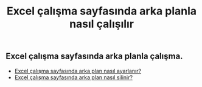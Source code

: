 ﻿---
title: Excel çalışma sayfasında arka planla nasıl çalışılır
second_title: Aspose.Cells Cloud Documen
linktitle: arka plan
type: docs
url: /tr/worksheets/background/
keywords: How to work with background on an Excel worksheet
description: Aspose.Cells Cloud REST API, bir Excel Çalışma Sayfasında arka planla çalışmayı destekler. SDK, geliştirme dili türlerini destekler. Android, C#, Go, Java, NodeJS, Perl, PHP, Python, Ruby ve Swift'i içerir
weight: 20
---
## Excel çalışma sayfasında arka planla çalışma.

- [Excel çalışma sayfasında arka plan nasıl ayarlanır?](/cells/tr/worksheets/background/add/) 
- [Excel çalışma sayfasında arka plan nasıl silinir?](/cells/tr/worksheets/background/delete/) 


